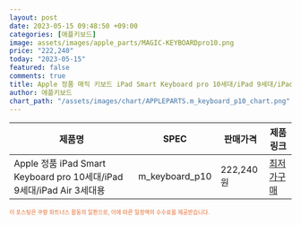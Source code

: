 ```yaml
---
layout: post
date: 2023-05-15 09:48:50 +09:00
categories: [애플키보드]
image: assets/images/apple_parts/MAGIC-KEYBOARDpro10.png
price: "222,240"
today: "2023-05-15"
featured: false
comments: true
title: Apple 정품 매직 키보드 iPad Smart Keyboard pro 10세대/iPad 9세대/iPad Air 3세대용
author: 애플키보드
chart_path: "/assets/images/chart/APPLEPARTS.m_keyboard_p10_chart.png"
---
```


<main>
<table id="rwd-table-large">
  <thead>
    <tr>
      <th>제품명</th>
      <th>SPEC</th>
      <th>판매가격</th>
      <th>제품링크</th>
    </tr>
  </thead>
  <tbody><tr>
        <td>Apple 정품 iPad Smart Keyboard pro 10세대/iPad 9세대/iPad Air 3세대용</td>
        <td>m_keyboard_p10</td>
        <td>222,240원</td>
        <td><a href='https://link.coupang.com/a/SG81s' target='_blank'>최저가구매</a></td>
        </tr></tbody>
</table>
</main>
<div style="color:#e56a2c;font-size: 0.7em;" >
이 포스팅은 쿠팡 파트너스 활동의 일환으로, 이에 따른 일정액의 수수료를 제공받습니다.
</div>
